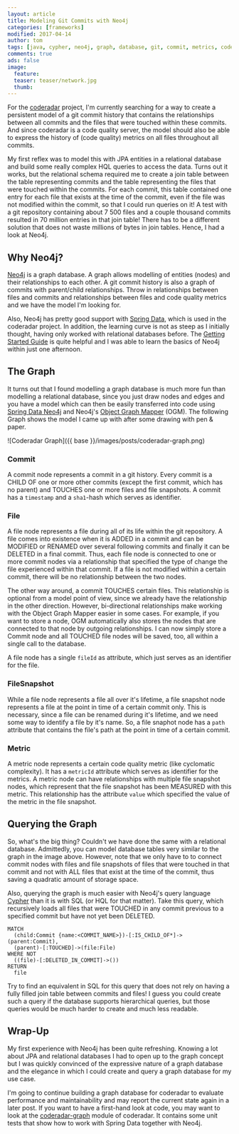 ```yaml
---
layout: article
title: Modeling Git Commits with Neo4j
categories: [frameworks]
modified: 2017-04-14
author: tom
tags: [java, cypher, neo4j, graph, database, git, commit, metrics, code, quality, coderadar, hql, relational]
comments: true
ads: false
image:
  feature: 
  teaser: teaser/network.jpg
  thumb:
---
```


For the [coderadar](https://github.com/reflectoring/coderadar) project, I'm currently
searching for a way to create a persistent model of a git commit history that contains
the relationships between all commits and the files that were touched within these commits.
And since coderadar is a code quality server, the model should also be able to 
express the history of (code quality) metrics on all files throughout all commits.

My first reflex was to model this with JPA entities in a relational database and
build some really complex HQL queries to access the data. Turns out it works, but the 
relational schema required me to create a join table between the table representing 
commits and the table representing the files that were touched within the commits. 
For each commit, this table contained one entry for each file that exists at the time
of the commit, even if the file was not modified within the commit, so that I could
run queries on it! A test with a git repository containing about 7 500 files and a 
couple thousand commits resulted in 70 million entries in that join table! There has
to be a different solution that does not waste millions of bytes in join tables. Hence,
I had a look at Neo4j.

## Why Neo4j?
[Neo4j](https://neo4j.com) is a graph database. A graph allows modelling of entities (nodes) and their
relationships to each other. A git commit history is also a graph of commits with
parent/child relationships. Throw in relationships between files and commits and 
relationships between files and code quality metrics and we have the model I'm looking for.

Also, Neo4j has pretty good support with [Spring Data](https://projects.spring.io/spring-data-neo4j/),
which is used in the coderadar project. In addition, the learning curve is not as steep as 
I initially thought, having only worked with relational databases before. The 
[Getting Started Guide](https://neo4j.com/developer/get-started/) is quite helpful 
and I was able to learn the basics of Neo4j within just one afternoon.
 
## The Graph 
It turns out that I found modelling a graph database is much more fun than modelling a 
relational database, since you just draw nodes and edges and you have a model which
can then be easily transferred into code using [Spring Data Neo4j](https://projects.spring.io/spring-data-neo4j/)
and Neo4j's [Object Graph Mapper](https://neo4j.com/docs/ogm-manual/current/reference/) (OGM).
The following Graph shows the model I came up with after some drawing with pen & paper.

![Coderadar Graph]({{ base }}/images/posts/coderadar-graph.png)

### Commit
A commit node represents a commit in a git history. Every commit is a CHILD OF one or more
other commits (except the first commit, which has no parent) and TOUCHES one or more files
and file snapshots. A commit has a `timestamp` and a `sha1`-hash which serves as identifier.

### File
A file node represents a file during all of its life within the git repository. A file comes into existence when
it is ADDED in a commit and can be MODIFIED or RENAMED over several following commits and finally it
can be DELETED in a final commit. Thus, each file node is connected to one or more commit nodes
via a relationship that specified the type of change the file experienced within that commit. If
a file is not modified within a certain commit, there will be no relationship between the two
nodes.

The other way around, a commit TOUCHES certain files. This relationship is optional from a model
point of view, since we already have the relationship in the other direction. However, bi-directional
relationships make working with the Object Graph Mapper easier in some cases. For example, if you want to store
a node, OGM automatically also stores the nodes that are connected to that node by outgoing relationships.
I can now simply store a Commit node and all TOUCHED file nodes will be saved, too, all within
a single call to the database.

A file node has a single `fileId` as attribute, which just serves as an identifier for the file.

### FileSnapshot
While a file node represents a file all over it's lifetime, a file snapshot node represents a file
at the point in time of a certain commit only. This is necessary, since a file can be renamed 
during it's lifetime, and we need some way to identify a file by it's name. So, a file snaphot
node has a `path` attribute that contains the file's path at the point in time of a certain commit.

### Metric
A metric node represents a certain code quality metric (like cyclomatic complexity). 
It has a `metricId` attribute which serves as identifier for the metrics. A metric node can have
relationships with multiple file snapshot nodes, which represent that the file snapshot has
been MEASURED with this metric. This relationship has the attribute `value` which specified
the value of the metric in the file snapshot.

## Querying the Graph 
So, what's the big thing? Couldn't we have done the same with a relational database. Admittedly,
you can model database tables very similar to the graph in the image above. However, note that 
we only have to to connect commit nodes with files and file snapshots of files that were touched in that commit and not with
ALL files that exist at the time of the commit, thus saving a quadratic amount of storage
space.

Also, querying the
graph is much easier with Neo4j's query language [Cypher](https://neo4j.com/developer/cypher-query-language/)
than it is with SQL (or HQL for that matter). 
Take this query, which recursively loads all files that were TOUCHED in any commit
previous to a specified commit but have not yet been DELETED.

```cypher
MATCH 
  (child:Commit {name:<COMMIT_NAME>})-[:IS_CHILD_OF*]->(parent:Commit),
  (parent)-[:TOUCHED]->(file:File)
WHERE NOT 
  ((file)-[:DELETED_IN_COMMIT]->())
RETURN 
  file
```

Try to find an equivalent in SQL for this query that does not rely on having a fully filled
join table between commits and files! I guess you could create such a query if the database
supports hierarchical queries, but those queries would be much harder to create and much less
readable.

## Wrap-Up
My first experience with Neo4j has been quite refreshing. Knowing a lot about JPA and relational
databases I had to open up to the graph concept but I was quickly convinced of the 
expressive nature of a graph database and the elegance in which I could create and query a 
graph database for my use case.

I'm going to continue building a graph database for coderadar to evaluate performance and
maintainability and may report the current state again in a later post. If you want to
have a first-hand look at code, you may want to look at the 
[coderadar-graph](https://github.com/reflectoring/coderadar/tree/master/coderadar-server/coderadar-graph)
module of coderadar. It contains some unit tests that show how to work with Spring Data together with Neo4j.


